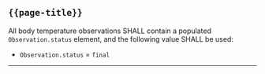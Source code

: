 ## `{{page-title}}`

All body temperature observations SHALL contain a populated `Observation.status` element, and the  following value SHALL be used:
- `Observation.status` = `final`

---